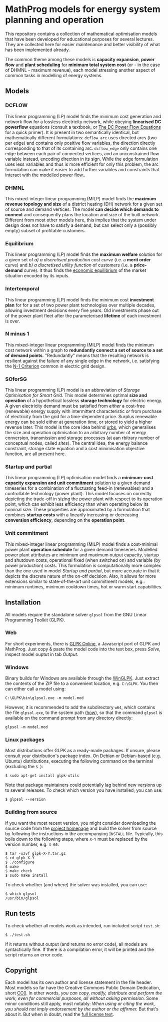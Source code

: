 # MathProg models for energy system planning and operation

This repository contains a collection of mathematical optimisation models that have been developed for educational purposes for several lectures. They are collected here for easier maintenance and better visibility of what has been implemented already.

The common theme among these models is **capacity expansion**, **power flow** and **plant scheduling** for **minimum total system cost** (or - in the case of DHMNL - maximum revenue), each model stressing another aspect of common tasks in modelling of energy systems.

## Models

### DCFLOW

This linear programming (LP) model finds the minimum cost generation and network flow for a lossless electricity network, while obeying **linearised DC powerflow** equations (consult a textbook, or [The DC Power Flow Equations](http://home.eng.iastate.edu/~jdm/ee553/DCPowerFlowEquations.pdf) for a quick primer). It is present in two semantically identical, but mathematically different formulations: `dcflow_arc` uses directed arcs (two per edge) and contains only positive flow variables, the direction directly corresponding to that of its containing arc. `dcflow_edge` only contains one edge between each pair of connected vertices, and an unconstrained flow variable instead, encoding direction in its sign. While the edge formulation uses less variables and thus is more efficient for only this problem, the arc formulation can make it easier to add further variables and constraints that interact with the modelled power flow..

### DHMNL

This mixed-integer linear programming (MILP) model finds the **maximum revenue topology and size** of a district heating (DH) network for a given set of source and demand vertices. The model **can decide which demands to connect** and consequently plans the location and size of the built network. Different from most other models here, this implies that the system under design does not have to satisfy a demand, but can select only a (possibly empty) subset of profitable customers.

### Equilibrium

This linear programming (LP) model finds the **maximum welfare** solution for a given set of *a) a discretised production cost curve* (i.e. a **merit order** curve) and *b) a discretised utility function* of customers (i.e. a **price-demand** curve). It thus finds the [economic equilibrium](https://en.wikipedia.org/wiki/Economic_equilibrium) of the market situation encoded by its inputs.

### Intertemporal

This linear programming (LP) model finds the minimum cost **investment plan** for for a set of two power plant technologies over multiple decades, allowing investment decisions every five years. Old investments phase out of the power plant fleet after the parameterised **lifetime** of each investment is over.

### N minus 1

This mixed-integer linear programming (MILP) model finds the minimum cost network within a graph to **redundantly connect a set of source to a set of demand points**. "Redundantly" means that the resulting network is resilient against the failure of any single edge in the network, i.e. satisfying the [N-1 Criterion](https://www.entsoe.eu/fileadmin/user_upload/_library/publications/entsoe/Operation_Handbook/glossary_v22.pdf#page=9) common in electric grid design.

### SOforSG

This linear programming (LP) model is an abbreviation of *Storage Optimisation for Smart Grid*. This model determines optimal **size and operation** of a hypothetical lossless **storage technology** for electric energy. A given electricity demand must be satisfied from *either* a cost-free (renewable) energy supply with intermittent characteristic *or* from purchase of electricity from the grid for a time-dependent price. Surplus renewable energy can be sold either at generation time, or stored to yield a higher revenue later. This model is the core idea behind [urbs](https://github.com/tum-ens/urbs), which generalises the size and operation optimisation to an arbitrary number of energy conversion, transmission and storage processes (at aan rbitrary number of conceptual nodes, called *sites*). The central idea, the energy balance constraint, storage state equation and a cost minimisation objective function, are all present here.

### Startup and partial

This linear programming (LP) optimisation model finds a **minimum-cost capacity expansion and unit commitment** solution to a given demand  timeseries for a combination of a fluctuating feed-in (renewables) and a controllable technology (power plant). This model focuses on correctly depicting the trade-off in sizing the power plant with respect to its operation point, which can exhibit less efficiency than when operating below its nominal size. These properties are approximated by a formulation that combines **startup costs** with a linearily increasing or decreasing **conversion efficiency**, depending on the **operation point**.

### Unit commitment

This mixed-integer linear programming (MILP) model finds a cost-minimal power plant **operation schedule** for a given demand timeseries. Modelled power plant attributes are minimum and maximum output capacity, startup and shutdown costs, operational fixed (when switched on) and variable (by power production) costs. This formulation is computationally more complex than the one used in model *Startup and partial*, but more accurate in that it depicts the discrete nature of the on-off decision. Also, it allows for more extensions similar to state-of-the-art unit commitment models, e.g.: minimum runtimes, minimum cooldown times, hot or warm start capabilities.


## Installation

All models require the standalone solver `glpsol` from the GNU Linear Programming Toolkit (GLPK).

### Web

For short experiments, there is [GLPK Online](https://cocoto.github.io/glpk-online/), a Javascript port of GLPK and MathProg. Just copy & paste the model code into the text box, press *Solve*, inspect model ouptut in tab *Output*.

### Windows

Binary builds for Windows are available through the [WinGLPK](https://sourceforge.net/projects/winglpk/). Just extract the contents of the ZIP file to a convenient location, e.g. `C:\GLPK`. You then can either call a model using:

    C:\GLPK\bin\glpsol.exe -m model.mod
    
However, it is recommended to add the subdirectory `w64`, which contains the file `glpsol.exe`, to the system path ([how](http://geekswithblogs.net/renso/archive/2009/10/21/how-to-set-the-windows-path-in-windows-7.aspx)), so that the command `glpsol` is available on the command prompt from any directory directly:

    glpsol -m model.mod

### Linux packages

Most distributions offer GLPK as a ready-made packages. If unsure, please consult your distribution's package index. On Debian or Debian-based (e.g. Ubuntu) distributions, executing the following command on the terminal (excluding the `$ `):

    $ sudo apt-get install glpk-utils
    
Note that package maintainers could potentially lag behind new versions up to several releases. To check which version you have installed, you can use:

    $ glpsol --version

### Building from source

If you want the most recent version, you might consider downloading the source code from the [project homepage](https://www.gnu.org/software/glpk/) and build the solver from source by following the instructions in the accompanying `INSTALL` file. Typically, this boils down to the following steps, where `X-Y` must be replaced by the version number, e.g. `4-60`:

    $ tar -xzvf glpk-X-Y.tar.gz
    $ cd glpk-X-Y
    $ ./configure
    $ make
    $ make check
    $ sudo make install

To check whether (and where) the solver was installed, you can use:

    $ which glpsol
    /usr/bin/glpsol

## Run tests

To check whether all models work as intended, run included script `test.sh`:

    $ ./test.sh

If it returns without output (and returns no error code), all models are syntactically fine. If there is a compilation error, it will be printed and the script returns an error code.

## Copyright

Each model has its own author and license statement in the file header. Most models so far have the Creative Commons Public Domain Dedication, short [CC0](https://creativecommons.org/publicdomain/zero/1.0). In other words, *you can copy, modify, distribute and perform the work, even for commercial purposes, all without asking permission.* Some minor conditions still apply, most notably: *When using or citing the work, you should not imply endorsement by the author or the affirmer.* But that's about it. But when in doubt, read the [full license text](https://creativecommons.org/publicdomain/zero/1.0/legalcode).
